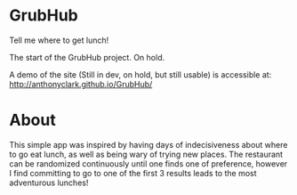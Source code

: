 GrubHub
=======

Tell me where to get lunch!

The start of the GrubHub project. On hold.


A demo of the site (Still in dev, on hold, but still usable) is accessible at:
http://anthonyclark.github.io/GrubHub/

About
=====

This simple app was inspired by having days of indecisiveness about where to go eat lunch, as well as being
wary of trying new places. The restaurant can be randomized continuously until one finds one of preference,
however I find committing to go to one of the first 3 results leads to the most adventurous lunches!

